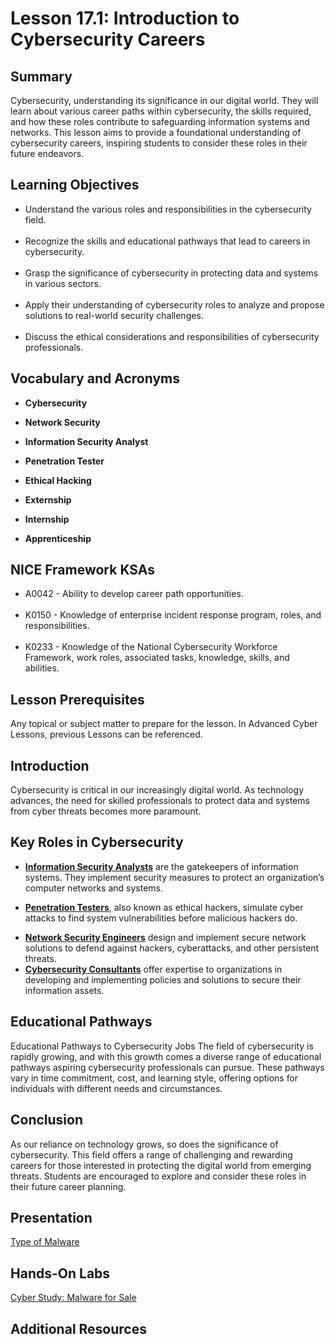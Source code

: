 <h1> Lesson 17.1: Introduction to Cybersecurity Careers  </h1>
<h2> Summary</h2>

<p1>Cybersecurity, understanding its significance in our digital world. They will learn about various career paths within cybersecurity, the skills required, and how these roles contribute to safeguarding information systems and networks. This lesson aims to provide a foundational understanding of cybersecurity careers, inspiring students to consider these roles in their future endeavors.</p1>
<br>

<h2>Learning Objectives</h2>
<ul>
<li>Understand the various roles and responsibilities in the cybersecurity field.</li>
  <br>
<li>Recognize the skills and educational pathways that lead to careers in cybersecurity.</li><br>
  
<li>Grasp the significance of cybersecurity in protecting data and systems in various sectors.</li><br>

<li>Apply their understanding of cybersecurity roles to analyze and propose solutions to real-world security challenges.</li><br>

<li>Discuss the ethical considerations and responsibilities of cybersecurity professionals.</li>

</ul>

<h2>Vocabulary and Acronyms</h2>

<ul>
<li>

  **Cybersecurity**</li>
  
<li>

**Network Security**</li>
  
<li>
  
**Information Security Analyst**</li>
  
<li>
  
**Penetration Tester**</li>
  
<li>
  
  **Ethical Hacking**</li>
  
<li>
  
 **Externship**</li>

 <li>
  
 **Internship**</li>

 <li>
	 
**Apprenticeship**
 </li>

</ul>

<h2>NICE Framework KSAs</h2>

<ul>
<li>A0042 - Ability to develop career path opportunities.</li><br>
<li>K0150 - Knowledge of enterprise incident response program, roles, and responsibilities.</li><br>
<li>K0233 - Knowledge of the National Cybersecurity Workforce Framework, work roles, associated tasks, knowledge, skills, and abilities.</li>

</ul>

<h2>Lesson Prerequisites</h2>
<p1>Any topical or subject matter to prepare for the lesson. In Advanced Cyber Lessons, previous Lessons can be referenced. </p1>
<br>


<h2>Introduction</h2>
Cybersecurity is critical in our increasingly digital world. As technology advances, the need for skilled professionals to protect data and systems from cyber threats becomes more paramount.

<h2>Key Roles in Cybersecurity</h2>
<ul>
	<li>
		
**<ins>Information Security Analysts</ins>** are the gatekeepers of information systems. They implement security measures to protect an organization’s computer networks and systems.</li>

<li>

**<ins>Penetration Testers</ins>**, also known as ethical hackers, simulate cyber attacks to find system vulnerabilities before malicious hackers do.</li>
	<li>**<ins>Network Security Engineers</ins>** design and implement secure network solutions to defend against hackers, cyberattacks, and other persistent threats.</li>
	<li>**<ins>Cybersecurity Consultants</ins>** offer expertise to organizations in developing and implementing policies and solutions to secure their information assets.</li>
</ul>



<h2>Educational Pathways</h2>

Educational Pathways to Cybersecurity Jobs
The field of cybersecurity is rapidly growing, and with this growth comes a diverse range of educational pathways aspiring cybersecurity professionals can pursue. These pathways vary in time commitment, cost, and learning style, offering options for individuals with different needs and circumstances.


 






 


<h2>Conclusion</h2>

As our reliance on technology grows, so does the significance of cybersecurity. This field offers a range of challenging and rewarding careers for those interested in protecting the digital world from emerging threats. Students are encouraged to explore and consider these roles in their future career planning.




<h2> Presentation</h2>

<a href="https://docs.google.com/presentation/d/1ZISXXM-Ja9mxXqvc6sD-sS_f9cM8lken/edit?usp=sharing&ouid=110228847857413878764&rtpof=true&sd=true"> Type of Malware</a>


<h2> Hands-On Labs</h2>

<a href = "https://docs.google.com/document/d/1F3ZJYca7KFJypzO_lRj2EYQ9nepz4Zfi/edit?usp=sharing&ouid=110228847857413878764&rtpof=true&sd=true"> Cyber Study: Malware for Sale </a>

<h2> Additional Resources</h2>

